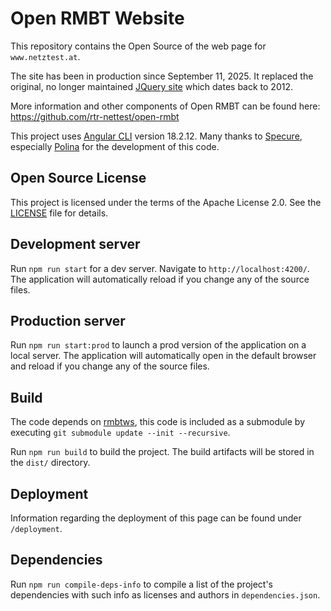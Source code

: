 # Open RMBT Website

This repository contains the Open Source of the web page for `www.netztest.at`.

The site has been in production since September 11, 2025. It replaced the original, no longer maintained
[JQuery site](https://github.com/rtr-nettest/open-rmbt-website/tree/jquerysite) which dates back to 2012.

More information and other components of Open RMBT can be found here: https://github.com/rtr-nettest/open-rmbt

This project uses [Angular CLI](https://github.com/angular/angular-cli) version 18.2.12. Many thanks to
[Specure](https://specure.com/), especially [Polina](https://github.com/polylina) for the development of this code.

## Open Source License

This project is licensed under the terms of the Apache License 2.0. See the [LICENSE](LICENSE.txt) file for details.

## Development server

Run `npm run start` for a dev server. Navigate to `http://localhost:4200/`. The application will automatically reload if you change any of the source files.

## Production server

Run `npm run start:prod` to launch a prod version of the application on a local server. The application will automatically open in the default browser and reload if you change any of the source files.

## Build

The code depends on [rmbtws](https://github.com/rtr-nettest/rmbtws), this code is included as a submodule by executing
`git submodule update --init --recursive`.

Run `npm run build` to build the project. The build artifacts will be stored in the `dist/` directory.

## Deployment

Information regarding the deployment of this page can be found under `/deployment`.

## Dependencies

Run `npm run compile-deps-info` to compile a list of the project's dependencies with such info as licenses and authors in `dependencies.json`.
